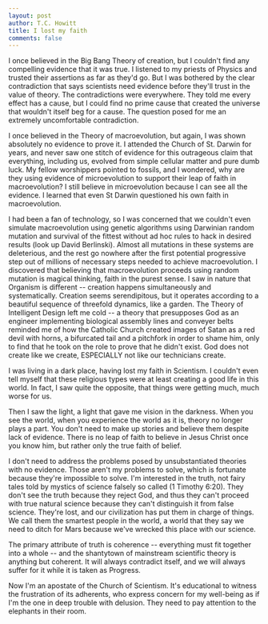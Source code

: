 ```yaml
---
layout: post
author: T.C. Howitt
title: I lost my faith
comments: false
---
```


I once believed in the Big Bang Theory of creation, but I couldn't find any compelling evidence that it was true. I listened to my priests of Physics and trusted their assertions as far as they'd go. But I was bothered by the clear contradiction that says scientists need evidence before they'll trust in the value of theory. The contradictions were everywhere. They told me every effect has a cause, but I could find no prime cause that created the universe that wouldn't itself beg for a cause. The question posed for me an extremely uncomfortable contradiction.

I once believed in the Theory of macroevolution, but again, I was shown absolutely no evidence to prove it. I attended the Church of St. Darwin for years, and never saw one stitch of evidence for this outrageous claim that everything, including us, evolved from simple cellular matter and pure dumb luck. My fellow worshippers pointed to fossils, and I wondered, why are they using evidence of microevolution to support their leap of faith in macroevolution? I still believe in microevolution because I can see all the evidence. I learned that even St Darwin questioned his own faith in macroevolution.

I had been a fan of technology, so I was concerned that we couldn't even simulate macroevolution using genetic algorithms using Darwinian random mutation and survival of the fittest without ad hoc rules to hack in desired results (look up David Berlinski). Almost all mutations in these systems are deleterious, and the rest go nowhere after the first potential progressive step out of millions of necessary steps needed to achieve macroevolution. I discovered that believing that macroevolution proceeds using random mutation is magical thinking, faith in the purest sense. I saw in nature that Organism is different -- creation happens simultaneously and systematically. Creation seems serendipitous, but it operates according to a beautiful sequence of threefold dynamics, like a garden. The Theory of Intelligent Design left me cold -- a theory that presupposes God as an engineer implementing biological assembly lines and conveyer belts reminded me of how the Catholic Church created images of Satan as a red devil with horns, a bifurcated tail and a pitchfork in order to shame him, only to find that he took on the role to prove that he didn't exist. God does not create like we create, ESPECIALLY not like our technicians create.

I was living in a dark place, having lost my faith in Scientism. I couldn't even tell myself that these religious types were at least creating a good life in this world. In fact, I saw quite the opposite, that things were getting much, much worse for us.

Then I saw the light, a light that gave me vision in the darkness. When you see the world, when you experience the world as it is, theory no longer plays a part. You don't need to make up stories and believe them despite lack of evidence. There is no leap of faith to believe in Jesus Christ once you know him, but rather only the true faith of belief.

I don't need to address the problems posed by unsubstantiated theories with no evidence. Those aren't my problems to solve, which is fortunate because they're impossible to solve. I'm interested in the truth, not fairy tales told by mystics of science falsely so called (1 Timothy 6:20). They don't see the truth because they reject God, and thus they can't proceed with true natural science because they can't distinguish it from false science. They're lost, and our civilization has put them in charge of things. We call them the smartest people in the world, a world that they say we need to ditch for Mars because we've wrecked this place with our science.

The primary attribute of truth is coherence -- everything must fit together into a whole -- and the shantytown of mainstream scientific theory is anything but coherent. It will always contradict itself, and we will always suffer for it while it is taken as Progress.

Now I'm an apostate of the Church of Scientism. It's educational to witness the frustration of its adherents, who express concern for my well-being as if I'm the one in deep trouble with delusion. They need to pay attention to the elephants in their room.
